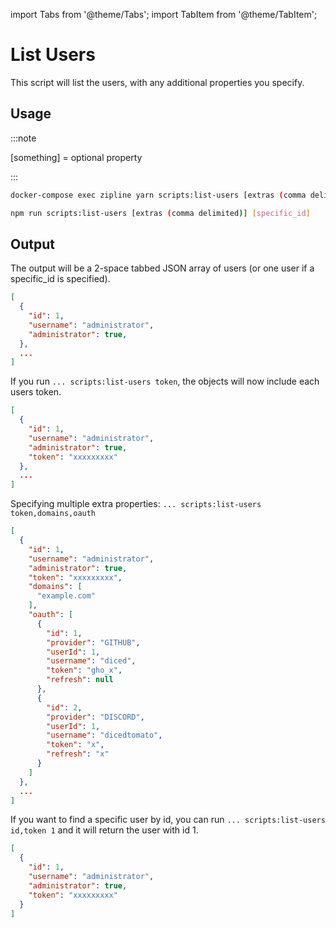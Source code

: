 import Tabs from '@theme/Tabs';
import TabItem from '@theme/TabItem';

# List Users

This script will list the users, with any additional properties you specify.

## Usage

:::note

[something] = optional property

:::

<Tabs>
  <TabItem value="docker" label="Docker" default>

```bash
docker-compose exec zipline yarn scripts:list-users [extras (comma delimited)] [specific_id]
```

  </TabItem>
  <TabItem value="non-docker" label="Non Docker">

```bash npm2yarn
npm run scripts:list-users [extras (comma delimited)] [specific_id]
```

  </TabItem>
</Tabs>

## Output

The output will be a 2-space tabbed JSON array of users (or one user if a specific_id is specified).

```json
[
  {
    "id": 1,
    "username": "administrator",
    "administrator": true,
  },
  ...
]
```

If you run `... scripts:list-users token`, the objects will now include each users token.

```json
[
  {
    "id": 1,
    "username": "administrator",
    "administrator": true,
    "token": "xxxxxxxxx"
  },
  ...
]
```

Specifying multiple extra properties: `... scripts:list-users token,domains,oauth`

```json
[
  {
    "id": 1,
    "username": "administrator",
    "administrator": true,
    "token": "xxxxxxxxx",
    "domains": [
      "example.com"
    ],
    "oauth": [
      {
        "id": 1,
        "provider": "GITHUB",
        "userId": 1,
        "username": "diced",
        "token": "gho_x",
        "refresh": null
      },
      {
        "id": 2,
        "provider": "DISCORD",
        "userId": 1,
        "username": "dicedtomato",
        "token": "x",
        "refresh": "x"
      }
    ]
  },
  ...
]
```

If you want to find a specific user by id, you can run `... scripts:list-users id,token 1` and it will return the user with id 1.

```json
[
  {
    "id": 1,
    "username": "administrator",
    "administrator": true,
    "token": "xxxxxxxxx"
  }
]
```

